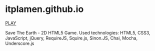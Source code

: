 # itplamen.github.io

[PLAY](https://itplamen.github.io/)


Save The Earth - 2D HTML5 Game. Used technologies: HTML5, CSS3, JavaScript, jQuery, RequireJS, Squire.js, Sinon.JS, Chai, Mocha, Underscore.js
